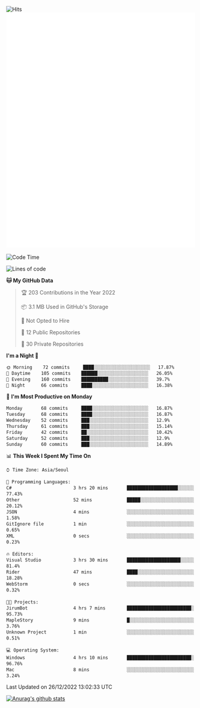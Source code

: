 ![Hits](https://hits.seeyoufarm.com/api/count/incr/badge.svg?url=https%3A%2F%2Fgithub.com%2Fkokose1234&count_bg=%2379C83D&title_bg=%23555555&icon=apple.svg&icon_color=%23E7E7E7&title=hits&edge_flat=false)
<br/>
![Metrics](https://github.com/kokose1234/kokose1234/blob/main/github-metrics.svg)

<!--START_SECTION:waka-->
![Code Time](http://img.shields.io/badge/Code%20Time-726%20hrs%2048%20mins-blue)

![Lines of code](https://img.shields.io/badge/From%20Hello%20World%20I%27ve%20Written-884%20Thousand%20lines%20of%20code-blue)

**🐱 My GitHub Data** 

> 🏆 203 Contributions in the Year 2022
 > 
> 📦 3.1 MB Used in GitHub's Storage 
 > 
> 🚫 Not Opted to Hire
 > 
> 📜 12 Public Repositories 
 > 
> 🔑 30 Private Repositories  
 > 
**I'm a Night 🦉** 

```text
🌞 Morning    72 commits     ████░░░░░░░░░░░░░░░░░░░░░   17.87% 
🌆 Daytime    105 commits    ██████░░░░░░░░░░░░░░░░░░░   26.05% 
🌃 Evening    160 commits    ██████████░░░░░░░░░░░░░░░   39.7% 
🌙 Night      66 commits     ████░░░░░░░░░░░░░░░░░░░░░   16.38%

```
📅 **I'm Most Productive on Monday** 

```text
Monday       68 commits     ████░░░░░░░░░░░░░░░░░░░░░   16.87% 
Tuesday      68 commits     ████░░░░░░░░░░░░░░░░░░░░░   16.87% 
Wednesday    52 commits     ███░░░░░░░░░░░░░░░░░░░░░░   12.9% 
Thursday     61 commits     ███░░░░░░░░░░░░░░░░░░░░░░   15.14% 
Friday       42 commits     ██░░░░░░░░░░░░░░░░░░░░░░░   10.42% 
Saturday     52 commits     ███░░░░░░░░░░░░░░░░░░░░░░   12.9% 
Sunday       60 commits     ███░░░░░░░░░░░░░░░░░░░░░░   14.89%

```


📊 **This Week I Spent My Time On** 

```text
⌚︎ Time Zone: Asia/Seoul

💬 Programming Languages: 
C#                       3 hrs 20 mins       ███████████████████░░░░░░   77.43% 
Other                    52 mins             █████░░░░░░░░░░░░░░░░░░░░   20.12% 
JSON                     4 mins              ░░░░░░░░░░░░░░░░░░░░░░░░░   1.58% 
GitIgnore file           1 min               ░░░░░░░░░░░░░░░░░░░░░░░░░   0.65% 
XML                      0 secs              ░░░░░░░░░░░░░░░░░░░░░░░░░   0.23%

🔥 Editors: 
Visual Studio            3 hrs 30 mins       ████████████████████░░░░░   81.4% 
Rider                    47 mins             ████░░░░░░░░░░░░░░░░░░░░░   18.28% 
WebStorm                 0 secs              ░░░░░░░░░░░░░░░░░░░░░░░░░   0.32%

🐱‍💻 Projects: 
JirumBot                 4 hrs 7 mins        ████████████████████████░   95.73% 
MapleStory               9 mins              █░░░░░░░░░░░░░░░░░░░░░░░░   3.76% 
Unknown Project          1 min               ░░░░░░░░░░░░░░░░░░░░░░░░░   0.51%

💻 Operating System: 
Windows                  4 hrs 10 mins       ████████████████████████░   96.76% 
Mac                      8 mins              ░░░░░░░░░░░░░░░░░░░░░░░░░   3.24%

```


 Last Updated on 26/12/2022 13:02:33 UTC
<!--END_SECTION:waka-->

[![Anurag's github stats](https://github-readme-stats.vercel.app/api?username=kokose1234&theme=dracula)](https://github.com/anuraghazra/github-readme-stats)



	
